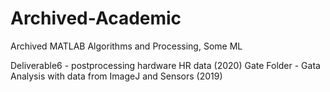 # Archived-Academic
Archived MATLAB Algorithms and Processing, Some ML

Deliverable6 - postprocessing hardware HR data (2020)
Gate Folder - Gata Analysis with data from ImageJ and Sensors (2019)
